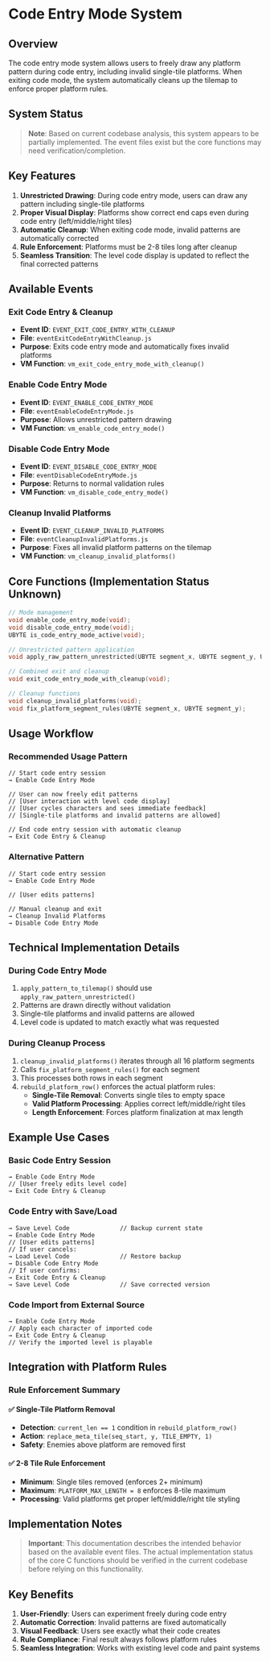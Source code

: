 # Code Entry Mode System

## Overview

The code entry mode system allows users to freely draw any platform pattern during code entry, including invalid single-tile platforms. When exiting code mode, the system automatically cleans up the tilemap to enforce proper platform rules.

## System Status

> **Note**: Based on current codebase analysis, this system appears to be partially implemented. The event files exist but the core functions may need verification/completion.

## Key Features

1. **Unrestricted Drawing**: During code entry mode, users can draw any pattern including single-tile platforms
2. **Proper Visual Display**: Platforms show correct end caps even during code entry (left/middle/right tiles)
3. **Automatic Cleanup**: When exiting code mode, invalid patterns are automatically corrected
4. **Rule Enforcement**: Platforms must be 2-8 tiles long after cleanup
5. **Seamless Transition**: The level code display is updated to reflect the final corrected patterns

## Available Events

### Exit Code Entry & Cleanup

- **Event ID**: `EVENT_EXIT_CODE_ENTRY_WITH_CLEANUP`
- **File**: `eventExitCodeEntryWithCleanup.js`
- **Purpose**: Exits code entry mode and automatically fixes invalid platforms
- **VM Function**: `vm_exit_code_entry_mode_with_cleanup()`

### Enable Code Entry Mode

- **Event ID**: `EVENT_ENABLE_CODE_ENTRY_MODE`
- **File**: `eventEnableCodeEntryMode.js`
- **Purpose**: Allows unrestricted pattern drawing
- **VM Function**: `vm_enable_code_entry_mode()`

### Disable Code Entry Mode

- **Event ID**: `EVENT_DISABLE_CODE_ENTRY_MODE`
- **File**: `eventDisableCodeEntryMode.js`
- **Purpose**: Returns to normal validation rules
- **VM Function**: `vm_disable_code_entry_mode()`

### Cleanup Invalid Platforms

- **Event ID**: `EVENT_CLEANUP_INVALID_PLATFORMS`
- **File**: `eventCleanupInvalidPlatforms.js`
- **Purpose**: Fixes all invalid platform patterns on the tilemap
- **VM Function**: `vm_cleanup_invalid_platforms()`

## Core Functions (Implementation Status Unknown)

```c
// Mode management
void enable_code_entry_mode(void);
void disable_code_entry_mode(void);
UBYTE is_code_entry_mode_active(void);

// Unrestricted pattern application
void apply_raw_pattern_unrestricted(UBYTE segment_x, UBYTE segment_y, UWORD pattern);

// Combined exit and cleanup
void exit_code_entry_mode_with_cleanup(void);

// Cleanup functions
void cleanup_invalid_platforms(void);
void fix_platform_segment_rules(UBYTE segment_x, UBYTE segment_y);
```

## Usage Workflow

### Recommended Usage Pattern

```
// Start code entry session
→ Enable Code Entry Mode

// User can now freely edit patterns
// [User interaction with level code display]
// [User cycles characters and sees immediate feedback]
// [Single-tile platforms and invalid patterns are allowed]

// End code entry session with automatic cleanup
→ Exit Code Entry & Cleanup
```

### Alternative Pattern

```
// Start code entry session
→ Enable Code Entry Mode

// [User edits patterns]

// Manual cleanup and exit
→ Cleanup Invalid Platforms
→ Disable Code Entry Mode
```

## Technical Implementation Details

### During Code Entry Mode

1. `apply_pattern_to_tilemap()` should use `apply_raw_pattern_unrestricted()`
2. Patterns are drawn directly without validation
3. Single-tile platforms and invalid patterns are allowed
4. Level code is updated to match exactly what was requested

### During Cleanup Process

1. `cleanup_invalid_platforms()` iterates through all 16 platform segments
2. Calls `fix_platform_segment_rules()` for each segment
3. This processes both rows in each segment
4. `rebuild_platform_row()` enforces the actual platform rules:
   - **Single-Tile Removal**: Converts single tiles to empty space
   - **Valid Platform Processing**: Applies correct left/middle/right tiles
   - **Length Enforcement**: Forces platform finalization at max length

## Example Use Cases

### Basic Code Entry Session

```
→ Enable Code Entry Mode
// [User freely edits level code]
→ Exit Code Entry & Cleanup
```

### Code Entry with Save/Load

```
→ Save Level Code              // Backup current state
→ Enable Code Entry Mode
// [User edits patterns]
// If user cancels:
→ Load Level Code              // Restore backup
→ Disable Code Entry Mode
// If user confirms:
→ Exit Code Entry & Cleanup
→ Save Level Code              // Save corrected version
```

### Code Import from External Source

```
→ Enable Code Entry Mode
// Apply each character of imported code
→ Exit Code Entry & Cleanup
// Verify the imported level is playable
```

## Integration with Platform Rules

### Rule Enforcement Summary

#### ✅ Single-Tile Platform Removal

- **Detection**: `current_len == 1` condition in `rebuild_platform_row()`
- **Action**: `replace_meta_tile(seq_start, y, TILE_EMPTY, 1)`
- **Safety**: Enemies above platform are removed first

#### ✅ 2-8 Tile Rule Enforcement

- **Minimum**: Single tiles removed (enforces 2+ minimum)
- **Maximum**: `PLATFORM_MAX_LENGTH = 8` enforces 8-tile maximum
- **Processing**: Valid platforms get proper left/middle/right tile styling

## Implementation Notes

> **Important**: This documentation describes the intended behavior based on the available event files. The actual implementation status of the core C functions should be verified in the current codebase before relying on this functionality.

## Key Benefits

1. **User-Friendly**: Users can experiment freely during code entry
2. **Automatic Correction**: Invalid patterns are fixed automatically
3. **Visual Feedback**: Users see exactly what their code creates
4. **Rule Compliance**: Final result always follows platform rules
5. **Seamless Integration**: Works with existing level code and paint systems
